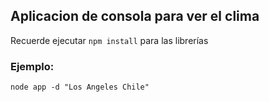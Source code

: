 ## Aplicacion de consola para ver el clima

Recuerde ejecutar ```npm install``` para las librerías

### Ejemplo:

 ```
 node app -d "Los Angeles Chile"
 ```
